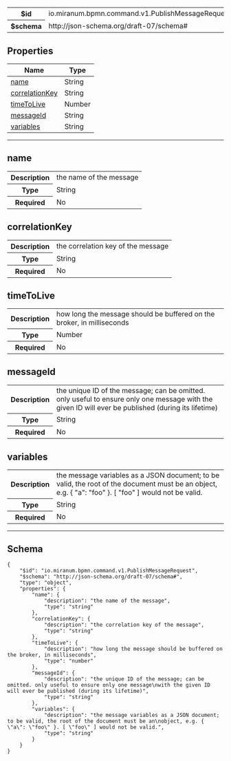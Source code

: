# 



<table>
<tbody>
<tr><th>$id</th><td>io.miranum.bpmn.command.v1.PublishMessageRequest</td></tr>
<tr><th>$schema</th><td>http://json-schema.org/draft-07/schema#</td></tr>
</tbody>
</table>

## Properties

<table><thead><tr><th colspan="2">Name</th><th>Type</th></tr></thead><tbody><tr><td colspan="2"><a href="#name">name</a></td><td>String</td></tr><tr><td colspan="2"><a href="#correlationkey">correlationKey</a></td><td>String</td></tr><tr><td colspan="2"><a href="#timetolive">timeToLive</a></td><td>Number</td></tr><tr><td colspan="2"><a href="#messageid">messageId</a></td><td>String</td></tr><tr><td colspan="2"><a href="#variables">variables</a></td><td>String</td></tr></tbody></table>



<hr />



## name


<table>
  <tbody>
    <tr>
      <th>Description</th>
      <td colspan="2">the name of the message</td>
    </tr>
    <tr><th>Type</th><td colspan="2">String</td></tr>
    <tr>
      <th>Required</th>
      <td colspan="2">No</td>
    </tr>
    
  </tbody>
</table>






## correlationKey


<table>
  <tbody>
    <tr>
      <th>Description</th>
      <td colspan="2">the correlation key of the message</td>
    </tr>
    <tr><th>Type</th><td colspan="2">String</td></tr>
    <tr>
      <th>Required</th>
      <td colspan="2">No</td>
    </tr>
    
  </tbody>
</table>






## timeToLive


<table>
  <tbody>
    <tr>
      <th>Description</th>
      <td colspan="2">how long the message should be buffered on the broker, in milliseconds</td>
    </tr>
    <tr><th>Type</th><td colspan="2">Number</td></tr>
    <tr>
      <th>Required</th>
      <td colspan="2">No</td>
    </tr>
    
  </tbody>
</table>






## messageId


<table>
  <tbody>
    <tr>
      <th>Description</th>
      <td colspan="2">the unique ID of the message; can be omitted. only useful to ensure only one message
with the given ID will ever be published (during its lifetime)</td>
    </tr>
    <tr><th>Type</th><td colspan="2">String</td></tr>
    <tr>
      <th>Required</th>
      <td colspan="2">No</td>
    </tr>
    
  </tbody>
</table>






## variables


<table>
  <tbody>
    <tr>
      <th>Description</th>
      <td colspan="2">the message variables as a JSON document; to be valid, the root of the document must be an
object, e.g. { &quot;a&quot;: &quot;foo&quot; }. [ &quot;foo&quot; ] would not be valid.</td>
    </tr>
    <tr><th>Type</th><td colspan="2">String</td></tr>
    <tr>
      <th>Required</th>
      <td colspan="2">No</td>
    </tr>
    
  </tbody>
</table>










<hr />

## Schema
```
{
    "$id": "io.miranum.bpmn.command.v1.PublishMessageRequest",
    "$schema": "http://json-schema.org/draft-07/schema#",
    "type": "object",
    "properties": {
        "name": {
            "description": "the name of the message",
            "type": "string"
        },
        "correlationKey": {
            "description": "the correlation key of the message",
            "type": "string"
        },
        "timeToLive": {
            "description": "how long the message should be buffered on the broker, in milliseconds",
            "type": "number"
        },
        "messageId": {
            "description": "the unique ID of the message; can be omitted. only useful to ensure only one message\nwith the given ID will ever be published (during its lifetime)",
            "type": "string"
        },
        "variables": {
            "description": "the message variables as a JSON document; to be valid, the root of the document must be an\nobject, e.g. { \"a\": \"foo\" }. [ \"foo\" ] would not be valid.",
            "type": "string"
        }
    }
}
```


